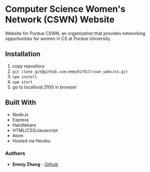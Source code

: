# Computer Science Women's Network (CSWN) Website
Website for Purdue CSWN, an organization that provides networking opportunities for women in CS at
Purdue University.

## Installation
1. copy repository
2. `git clone git@github.com:emmy917917/cswn_website.git`
3. `npm install`
4. `npm start`
5. go to localhost:3100 in browser

## Built With
* NodeJs
* Express
* Handlebars
* HTML/CSS/Javascript
* Atom
* Hosted via Heroku

### Authors

* **Emmy Zhang** - [Github](https://github.com/emmy917917)
